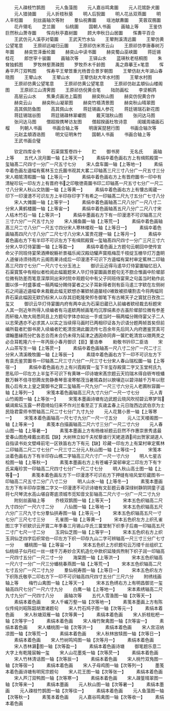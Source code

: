 <!-- { "loadSidebar": true } -->
　　元人疎枝竹鹊图
　　元人鱼藻图
　　元人嘉谷鸣禽圗
　　元人花隂卧犬圗
　　元人猎骑圗
　　元人折枝秋葵
　　明人后猊圗
　　明人花丛双燕圗
　　明人丰稔圗
　　刻丝画轴次等附
　　羣仙祝夀圗
　　瑶池献夀圗
　　芙蓉双鴈圗
　　花卉翎毛
　　芝兰圗
　　仙桃圗
　　国朝人书画
　　画轴上等
　　王鉴仿巨然秋山萧寺圗
　　恽向秋亭嘉树圗
　　顾大申秋日山居圗
　　恽夀平百合
　　王武仿元人溪亭对菊圗
　　王武天竹水仙
　　王翚荆溪清远圗
　　王翚仿黄公望笔意
　　王原祁远岫归云圗
　　王原祁仿米芾云山
　　王原祁仿李唐春树万年圗
　　赫奕笠泽垂纶圗
　　赫奕山中读书圗
　　赫奕蜀山巫峡圗
　　蒋廷锡桂花
　　郎世寜十骏圗
　　画轴次等
　　王铎山水
　　蓝瑛秋老桔桐图
　　朱耷独鹤图
　　罗牧林壑萧疎图
　　罗牧乔木千龄图
　　禹之鼎摹王笔意
　　恽寿平芦汀双鸭图
　　恽寿平王翚笪重光杨晋合景岁朝图
　　王翚仿赵大年湖山春晓图
　　王翚山水
　　王翚山水
　　王翚仿赵大年水村图
　　王翚水村图
　　王原祁仿黄公望笔意
　　王原祁仿黄公望笔意
　　王原祁仿赵孟頫仙山楼阁图
　　王原祁江山清霁图
　　王原祁仿倪黄合笔
　　陆防画松
　　李坚鹌鹑
　　高层云山水
　　焦秉贞画池上篇图
　　赫奕秋山图
　　赫奕仿倪黄合作
　　赫奕云山
　　赫奕秋山凝翠图
　　赫奕竹梧清景图
　　赫奕秋山晴翠图
　　高其佩防鱼图
　　高其佩山水
　　蒋廷锡画人参花
　　蒋廷锡瑞石新花图
　　蒋廷锡瑞谷图
　　蒋廷锡疎林翠巘图
　　戴天瑞秋山图
　　张问达马图
　　张问达马图
　　僧超揆携琴访友图
　　僧超揆画杜牧诗意
　　闺媛周禧画石榴
　　列朝人书画
　　书画合轴上等
　　明唐寅琵琶行图
　　书画合轴次等
　　元赵孟頫酒诰图
　　明文征明朱竹
　　国朝人书画
　　书画合轴上等
　　王武书画合璧

　　钦定四库全书
　　石渠寳笈卷四十
　　贮
　　御书房
　　无名氏
　　画轴上等
　　五代人浣月圗一轴【上等天一】
　　素绢夲着色画右方上有缉熙殿寳一玺轴髙二尺四寸一分广一尺五寸七分
　　宋人盘车圗一轴【上等地一】
　　素绢夲着色画左邉幅有蕉林玉立氏圗书观其大畧二印轴髙三尺三寸八分广一尺五寸三分宋人梧隂清暇圗一轴【上等元一】
　　素绢夲着色画右方上有晋府圗书一印中有清秘珍玩一印左方上有晋府书之印敬徳斋圗书印二印轴髙一尺五寸七分广一尺二寸八分宋人秋山文防圗一轴【上等黄一】
　　素绢夲着色画右方上有懐古阁蔵一印下一印漫漶不可识左方上半印存印字下有希之一印轴髙二尺九寸五分广七寸八分
　　宋人大傩圗一轴【上等宇一】
　　素绢夲着色画轴髙二尺八分广一尺八寸二分宋人黄鹤楼圗一轴【上等宙一】
　　素绢夲着色画轴髙五尺八分广二尺八寸宋人枯木竹石一轴【上等洪一】
　　素绢夲墨画右方下有一印漫漶不可识轴髙三尺三寸六分广一尺五寸九分
　　宋人捕鱼圗一轴【上等荒一】
　　素绢夲着色画轴髙三尺二寸八分广一尺五寸四分宋人寒林楼观一轴【上等日一】
　　素绢夲着色画轴髙四尺六寸八分广二尺七寸八分宋人富贵花貍一轴【上等月一】
　　素绢夲着色画右方下有半印不可识左方下有缉熙殿寳一玺轴髙四尺四寸一分广三尺三寸六分宋人华灯侍宴圗一轴【上等盈一】
　　素绢夲着色画上方题句云朝回中使传宣命父子同班侍宴荣酒捧蜺觞祈景福乐闻汉殿动驩声寳瓶梅蕊千枝绽玉栅华灯万盏眀人道催诗须待雨片云阁雨果诗成后一印漫漶不可识下方邉幅有棠村审定蕉林二印轴髙三尺四寸七分广一尺六寸七分玉池上
　　御识云近得马逺华灯侍宴圗轴忆旧入石渠寳笈中有相似者检阅此幅籖题宋人华灯侍宴圗画景题句无不脗合惟画中阶墀部位微有防差而笔意深厚同出宋时院夲观题句中有父子同班侍宴荣之句盖当时勑作此圗以侈一时盛事或一稿两幅分赐侍宴者之父子耳新得者则有臣马逺三字欵在左侧树石之间逼近邉幅幸未裁截此幅无欵想亦署欵帧邉屡经裱致被损壊割去今将两幅同弆石渠此幅因无欵仍标宋人以存其旧乾隆癸夘冬御笔下有古稀天子之寳犹日孜孜二玺又
　　御识云华灯侍宴圗内府有两夲此为石渠旧蔵已入前编者欵经裁去标题宋人其一则近年所得入续编者有马逺欵两帧画笔均沉厚绢素亦古虽阶墀部位微有参差而轩楹人物大局悉同且上方题句字体亦如出一手或当时一稿两幅分赐侍宴父子二人以志荣遇亦不必求其人以实之当续得马画时已两相印证各为识语分题两帧首矣但前编所载者贮御书房入续编者贮乾清宫溯此圗流传七百余年先后同入内府邀鉴赏真可谓翰墨縁而分贮各志合而未合仍未得为延津之遇因命同弆一箧贮乾清宫以徴两羙之必合耳乾隆六十一年丙辰小春月御识【臣】董诰奉
　　勑敬书钤印二臣诰
　　宋人山茶写生一轴【上等昃一】
　　素绢夲着色画轴髙一尺八寸二分广一尺二寸三分宋人清溪晚牧圗一轴【上等辰一】
　　素牋夲着色画右方下一印不可识左方下有袁氏鉴赏圗书一印轴髙二尺三寸六分广一尺三寸七分宋人春山瑞松圗一轴【上等宿一】
　　素绢夲着色画右方上有兴霞殿寳一玺下半玺存殿寳二字又玉堂柯氏九思私印一印左方上半玺不可识下有黄琳一印诗塘宋髙宗题云天钧瑞木得自嵚岑枝蟠数万榦不倍寻怒腾龙势静奏琴音凌寒郁茂当暑隂森封以腴壌迩以碧浔越千万年以慰我心后有太上皇之寳御书之寳二玺轴髙一尺九分广一尺三寸六分元人老圃秋容圗一轴【上等列一】
　　宋笺本着色画轴高三尺九寸六分广一尺一寸七分
　　元人青山竹阁图一轴【上等张一】
　　宋笺本墨画诗塘有边武题云晓风吹彻碧云寒梦驾螭谒紫坛玉露一杯霞绮灿归来不作刈兰看至正丁亥歳孟春上元日陇西边武伯京为士民隐君雷师书赞轴高二尺二寸七分广九寸九分
　　元人花鵞小景一轴【上等寒一】
　　宋笺本着色画轴高一尺七寸九分广一尺一寸五分
　　元人江天楼阁图一轴【上等来一】
　　素笺本白描画轴高二尺六寸三分广一尺二寸六分
　　元人春山图一轴【上等暑一】
　　素笺本墨画上方有杨维祯题云巨然不作惠崇景秀逺最爱春山图危峰戴出若孤【缺】大树林立如千夫杖藜谁行天姥道酒间出贺家湖道人自指读书处文壁峰前宅一区铁笛右方下有元【缺】珍藏一印左方上有棠村审定蕉林二印轴高二尺二寸七分广一尺三寸二分元人秋山图一轴【上等往一】
　　宋笺本淡着色画右方下有半印存山樵二字轴高三尺六寸广一尺一寸六分
　　明人七星古桧图一轴【上等秋一】
　　素笺本墨画右方上有苍巗子棠邨审定二印左方下有卞氏呆庵珍赏一印轴高二尺四寸七分广一尺二寸七分
　　明人秋山高士图一轴【上等一】
　　素笺本着色画左方下一印漫漶不可识右方下押缝有培风堂珍蔵图书一印轴高二尺五寸二分广八寸二分
　　明人山水一轴【上等冬一】
　　素笺本墨画左方下有半印存崇雅二字又一印漫漶不可识诗塘有文彭题云春深绿树静阴阴童子遥将七尺琴流水高山堪自寄底须城市觅知音文彭轴高二尺六寸一分广一尺二寸九分
　　附刻丝画轴上等
　　乔枝双鹊图一轴【上等天一】
　　宋本五色织轴高二尺九寸四分广一尺六寸二分
　　八仙图一轴【上等地一】
　　宋本五色织轴高五尺六分广三尺九寸七分羣仙拱寿图一轴【上等元一】
　　宋本五色织轴高五尺一寸七分广三尺七寸三分
　　孔雀图一轴【上等黄一】
　　宋本五色织左方上织孔雀图三字下织欵识云开寳二年季春三月锡山华氏三畱堂制下织季子后裔一印轴高五尺二寸广七尺一寸二分
　　玉洞仙芝图一轴【上等宇一】
　　宋本五色织右方上织玉洞仙芝四字后织常伯一印左方下织一印存九山二字可辨轴高一尺三寸三分广七寸一分
　　蟠桃图一轴【上等宙一】
　　宋本五色织上方织题句云万缕千丝组织工仙桃结子似丹红一丝一缕千万寿妙合天机造化中款织延陵呉煦制下织子润一印轴高一尺四寸五分广一尺二寸一分
　　海棠图一轴【上等洪一】
　　宋本五色织轴高一尺六寸一分广一尺三分蟠桃春燕图一轴【上等荒一】
　　宋本五色织轴高二尺七寸五分广一尺二寸九分
　　羣仙祝寿图一轴【上等日一】
　　宋本五色织左方下织陈氏敬亭二印右方下一印不可识轴高四尺四寸五分广三尺六分
　　附绣线画轴上等
　　梅竹山禽图一轴【上等天一】
　　宋本五色绣右方上有明昌御览一玺轴高四尺七分广一尺六寸九分
　　白鹰一轴【上等地一】
　　宋本素绣轴高二尺九寸九分广一尺四寸八分
　　画轴次等
　　五代人雪渔图一轴【次等天一】
　　素绢本着色画
　　宋人千巗万壑一轴【次等地一】
　　素笺本墨画上方有陈仪传纯刘昭陈韶胡澂诸题句
　　宋人竹石鸠子图一轴【次等元一】
　　素绢本着色画
　　宋人秋塘双雁一轴【次等黄一】
　　素绢本着色画
　　宋人折枝枇杷一轴【次等宇一】
　　素绢本着色画
　　宋人梅竹聚禽图一轴【次等宙一】
　　素绢本着色画
　　宋人蟠桃图一轴【次等洪一】
　　素绢本着色画
　　宋人宫沼纳凉图一轴【次等荒一】
　　素绢本着色画
　　宋人秋林放犊图一轴【次等日一】
　　素绢本着色画
　　宋人竹树鸣鸠图一轴【次等月一】
　　素绢本着色画
　　宋人杏林鸂图一轴【次等盈一】
　　素绢本着色画诗塘
　　御笔题乐意二大字上有乾隆宸翰一玺
　　宋人山花墨兎一轴【次等昃一】
　　素绢本着色画
　　宋人竹林清话图一轴【次等辰一】
　　素绢本着色画
　　宋人桃竹双鳬图一轴【次等宿一】
　　素绢本着色画
　　宋人子母鸡图一轴【次等列一】
　　墨笺本着色画诗塘有明宪宗题句
　　宋人花王图一轴【次等张一】
　　素绢本着色画
　　宋人芦汀双鸭图一轴【次等寒一】
　　素绢本着色画
　　宋人疎篁晴翠图一轴【次等来一】
　　素绢本墨画
　　元人秋山图一轴【次等暑一】
　　素绢本墨画
　　元人疎枝竹鹊图一轴【次等往一】
　　素绢本着色画
　　元人鱼藻图一轴【次等秋一】
　　素笺本着色画
　　元人嘉谷鸣禽图一轴【次等收一】
　　素绢本着色画
